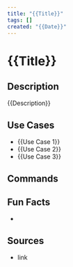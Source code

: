 ```yaml
---
title: "{{Title}}"
tags: []
created: "{{Date}}"
---
```


# {{Title}}

## Description
{{Description}}
## Use Cases
- {{Use Case 1}}
- {{Use Case 2}}
- {{Use Case 3}}
## Commands


## Fun Facts
- 

## Sources
- link
